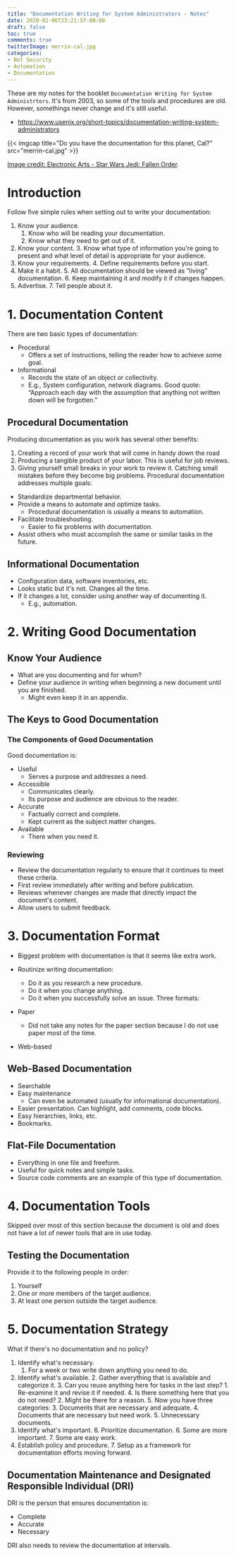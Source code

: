 ```yaml
---
title: "Documentation Writing for System Administrators - Notes"
date: 2020-02-06T23:21:57-08:00
draft: false
toc: true
comments: true
twitterImage: merrin-cal.jpg
categories:
- Not Security
- Automation
- Documentation
---
```


These are my notes for the booklet `Documentation Writing for System Administrtors`.
It's from 2003, so some of the tools and procedures are old. However, somethings
never change and it's still useful.

* https://www.usenix.org/short-topics/documentation-writing-system-administrators

<!--more-->

{{< imgcap title="Do you have the documentation for this planet, Cal?" src="merrin-cal.jpg" >}}

[Image credit: Electronic Arts - Star Wars Jedi: Fallen Order](https://www.ea.com/games/starwars/jedi-fallen-order/media).

# Introduction
Follow five simple rules when setting out to write your documentation:

1. Know your audience.
    1. Know who will be reading your documentation.
    2. Know what they need to get out of it.
2. Know your content.
    3. Know what type of information you're going to present and what level of detail is appropriate for your audience.
3. Know your requirements.
    4. Define requirements before you start.
4. Make it a habit.
    5. All documentation should be viewed as “living” documentation.
    6. Keep maintaining it and modify it if changes happen.
5. Advertise.
    7. Tell people about it.

# 1. Documentation Content
There are two basic types of documentation:

* Procedural
    * Offers a set of instructions, telling the reader how to achieve some goal.
* Informational
    * Records the state of an object or collectivity.
    * E.g., System configuration, network diagrams.
Good quote:
“Approach each day with the assumption that anything not written down will be forgotten.”

## Procedural Documentation
Producing documentation as you work has several other benefits:

1. Creating a record of your work that will come in handy down the road
2. Producing a tangible product of your labor. This is useful for job reviews.
3. Giving yourself small breaks in your work to review it. Catching small mistakes before they become big problems.
Procedural documentation addresses multiple goals:

* Standardize departmental behavior.
* Provide a means to automate and optimize tasks.
    * Procedural documentation is usually a means to automation.
* Facilitate troubleshooting.
    * Easier to fix problems with documentation.
* Assist others who must accomplish the same or similar tasks in the future.

## Informational Documentation

* Configuration data, software inventories, etc.
* Looks static but it's not. Changes all the time.
* If it changes a lot, consider using another way of documenting it.
    * E.g., automation.

# 2. Writing Good Documentation

## Know Your Audience

* What are you documenting and for whom?
* Define your audience in writing when beginning a new document until you are finished.
    * Might even keep it in an appendix.

## The Keys to Good Documentation

### The Components of Good Documentation
Good documentation is:

* Useful
    * Serves a purpose and addresses a need.
* Accessible
    * Communicates clearly.
    * Its purpose and audience are obvious to the reader.
* Accurate
    * Factually correct and complete.
    * Kept current as the subject matter changes.
* Available
    * There when you need it.

### Reviewing

* Review the documentation regularly to ensure that it continues to meet these criteria.
* First review immediately after writing and before publication.
* Reviews whenever changes are made that directly impact the document's content.
* Allow users to submit feedback.

# 3. Documentation Format

* Biggest problem with documentation is that it seems like extra work.
* Routinize writing documentation:
    * Do it as you research a new procedure.
    * Do it when you change anything.
    * Do it when you successfully solve an issue.
Three formats:

* Paper
    * Did not take any notes for the paper section because I do not use paper most of the time.
* Web-based

## Web-Based Documentation

* Searchable
* Easy maintenance
    * Can even be automated (usually for informational documentation).
* Easier presentation. Can highlight, add comments, code blocks.
* Easy hierarchies, links, etc.
* Bookmarks.

## Flat-File Documentation

* Everything in one file and freeform.
* Useful for quick notes and simple tasks.
* Source code comments are an example of this type of documentation.

# 4. Documentation Tools
Skipped over most of this section because the document is old and does not have a lot of newer tools that are in use today.

## Testing the Documentation
Provide it to the following people in order:

1. Yourself
2. One or more members of the target audience.
3. At least one person outside the target audience.

# 5. Documentation Strategy
What if there's no documentation and no policy?

1. Identify what's necessary.
    1. For a week or two write down anything you need to do.
2. Identify what's available.
    2. Gather everything that is available and categorize it.
    3. Can you reuse anything here for tasks in the last step?
        1. Re-examine it and revise it if needed.
    4. Is there something here that you do not need?
        2. Might be there for a reason.
    5. Now you have three categories:
        3. Documents that are necessary and adequate.
        4. Documents that are necessary but need work.
        5. Unnecessary documents.
3. Identify what's important.
    6. Prioritize documentation.
        6. Some are more important.
        7. Some are easy work.
4. Establish policy and procedure.
    7. Setup as a framework for documentation efforts moving forward.

## Documentation Maintenance and Designated Responsible Individual (DRI)
DRI is the person that ensures documentation is:

* Complete
* Accurate
* Necessary

DRI also needs to review the documentation at intervals.
